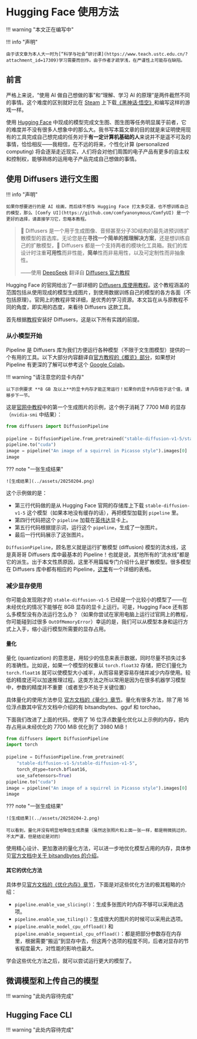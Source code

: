 # Hugging Face 使用方法

!!! warning "本文正在编写中"

!!! info "声明"

    由于该文章为本人大一时为[“科学与社会”研讨课](https://www.teach.ustc.edu.cn/?attachment_id=17309)学习需要而创作。由于作者才疏学浅，在严谨性上可能存在缺陷。

## 前言

严格上来说，“使用 AI 做自己想做的事”和“理解、学习 AI 的原理”是两件截然不同的事情。这个难度的区别就好比在 [Steam](https://store.steampowered.com/) 上下载[《黑神话·悟空》](https://store.steampowered.com/app/2358720/Black_Myth_Wukong/)和编写这样的游戏一样。

使用 [Hugging Face](https://huggingface.co/) 中现成的模型完成文生图、图生图等任务明显属于前者，它的难度并不没有很多人想象中的那么大。我书写本篇文章的目的就是来证明使用现有的工具完成自己想完成的任务对于**有一定计算机基础的人**来说并不是遥不可及的事情，恰恰相反——我相信，在不远的将来，个性化计算 (personalized computing) 将会逐渐走近现实，人们将会对他们周围的电子产品有更多的自主权和控制权，能够熟练的运用电子产品完成自己想做的事情。

## 使用 Diffusers 进行文生图

!!! info "声明"

    如果你想要进行的是 AI 绘画，而后续不想与 Hugging Face 打太多交道，也不想训练自己的模型，那么 [Comfy UI](https://github.com/comfyanonymous/ComfyUI) 是一个更好的选择，请直接学习它，忽略本教程。

> 🤗 Diffusers 是一个用于生成图像、音频甚至分子3D结构的最先进预训练扩散模型的首选库。无论您是在**寻找一个简单的推理解决方案**，还是想训练自己的扩散模型，🤗 Diffusers 都是一个支持两者的模块化工具箱。我们的库设计时注重**可用性**而非性能，**简单**性而非易用性，以及可定制性而非抽象性。
>
> ——使用 [DeepSeek](https://chat.deepseek.com/) 翻译自 [Diffusers 官方教程](https://huggingface.co/docs/diffusers/index)

Hugging Face 的官网给出了一部详细的 [Diffusers 库使用教程](https://huggingface.co/docs/diffusers/index)。这个教程涵盖的范围包括从使用现成的模型生成图片，到使用数据训练自己的模型的各方各面（不包括原理）。官网上的教程非常详细，是优秀的学习资源。本文旨在从与原教程不同的角度，即实用的态度，来看待 Diffusers 这款工具。

首先根据[教程](https://huggingface.co/docs/diffusers/installation)安装好 Diffusers，这是以下所有实践的前提。

### 从小模型开始

Pipeline 是 Diffusers 库为我们方便运行各种模型（不限于文生图模型）提供的一个有用的工具。以下大部分内容翻译自[官方教程的《概览》部分](https://huggingface.co/docs/diffusers/quicktour)，如果想对 Pipeline 有更深的了解可以参考这个 [Google Colab](https://colab.research.google.com/github/huggingface/notebooks/blob/main/diffusers/diffusers_intro.ipynb)。

!!! warning "请注意您的显卡内存"

    以下示例要求 **8 GB 及以上**的显卡内存才能正常运行！如果你的显卡内存低于这个值，请移步下一节。

这是[官网中教程](https://huggingface.co/docs/diffusers/quicktour#diffusionpipeline)中的第一个生成图片的示例，这个例子消耗了 7700 MiB 的显存（`nvidia-smi` 中结果）：

```py
from diffusers import DiffusionPipeline

pipeline = DiffusionPipeline.from_pretrained("stable-diffusion-v1-5/stable-diffusion-v1-5", use_safetensors=True)
pipeline.to("cuda")
image = pipeline("An image of a squirrel in Picasso style").images[0]
image
```

??? note "一张生成结果"

    ![生成结果](../assets/20250204.png)

这个示例做的是：

- 第三行代码做的是从 Hugging Face 官网的存储库上下载 `stable-diffusion-v1-5` 这个模型（如果本地没有缓存的话），再把模型加载到 `pipeline` 里。
- 第四行代码把这个 `pipeline` 加载在[英伟达](https://www.nvidia.com)显卡上。
- 第五行代码根据提示词，运行这个 `pipeline`，生成了一张图片。
- 最后一行代码展示了这张图片。

`DiffusionPipeline`，顾名思义就是运行扩散模型 (diffusion) 模型的流水线，这是真哥哥 Diffusers 库中最基本的 Pipeline！也就是说，其他所有的“流水线”都是它的派生。出于本文性质原因，这里不用篇幅专门介绍什么是扩散模型。很多模型在 Diffusers 库中都有相应的 Pipeline，[这里](https://huggingface.co/docs/diffusers/api/pipelines/overview#diffusers-summary)有一个详细的表格。

### 减少显存使用

你可能会发现刚才的 `stable-diffusion-v1-5` 已经是一个比较小的模型了——在未经优化的情况下能够在 8GB 显存的显卡上运行。可是，Hugging Face 还有那么多模型没有办法运行怎么办？（如果你尝试在家用电脑上运行过官网上的教程，你可能碰到过很多 `OutOfMemoryError`）幸运的是，我们可以从模型本身和运行方式上入手，缩小运行模型所需要的显存占用。

#### 量化

量化 (quantization) 的意思是，用较少的信息来表示数据，同时尽量不损失过多的准确性。比如说，如果一个模型的权重以 `torch.float32` 存储，把它们量化为 `torch.float16` 就可以使模型大小减半，从而容易更容易存储并减少内存使用。较低的精度还可以加速推理过程。这类方法之所以常用是因为在很多机器学习模型中，参数的精度并不重要（或者至少不处于关键位置）

具体量化的使用方法参见 [官方文档的《量化》章节](https://huggingface.co/docs/diffusers/v0.32.2/en/quantization/overview)。量化有很多方法，除了用 16 位浮点数其中官方文档中介绍的有 bitsandbytes、gguf 和 torchao。

下面我们改进了上面的代码，使用了 16 位浮点数量化优化以上示例的内存，把内存占用从未经优化的 7700 MiB 优化到了 3980 MiB！

```py
from diffusers import DiffusionPipeline
import torch

pipeline = DiffusionPipeline.from_pretrained(
    "stable-diffusion-v1-5/stable-diffusion-v1-5",
    torch_dtype=torch.bfloat16,
    use_safetensors=True)
pipeline.to("cuda")
image = pipeline("An image of a squirrel in Picasso style").images[0]
image
```

??? note "一张生成结果"

    ![生成结果](../assets/20250204-2.png)

    可以看到，量化并没有明显地降低生成质量（虽然这张照片和上面一张一样，都是稍微挑过的，不太严谨，但是结论是对的）

使用精心设计、更加激进的量化方法，可以进一步地优化模型占用的内存，具体参见[官方文档中关于 bitsandbytes 的介绍](https://huggingface.co/docs/diffusers/quantization/bitsandbytes)。

#### 其它的优化方法

具体参见[官方文档的《优化内存》章节](https://huggingface.co/docs/diffusers/optimization/memory)，下面是对这些优化方法的极其粗略的介绍：

- `pipeline.enable_vae_slicing()`：生成多张图片时内存不够可以采用此选项。
- `pipeline.enable_vae_tiling()`：生成很大的图片的时候可以采用此选项。
- `pipeline.enable_model_cpu_offload()` 和 `pipeline.enable_sequential_cpu_offload()`：都是把部分参数存在内存里，根据需要“搬运”到显存中去，但这两个选项的程度不同，后者对显存的节省程度最大，对性能的影响也最大。

学会这些优化方法之后，就可以尝试运行更大的模型了。

## 微调模型和上传自己的模型

!!! warning "此处内容待完成"

## Hugging Face CLI

!!! warning "此处内容待完成"